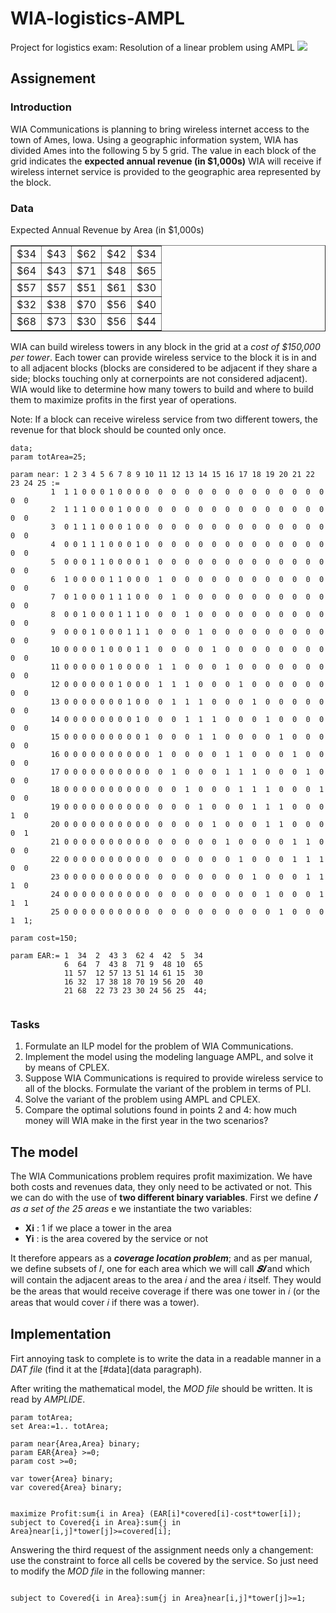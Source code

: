 # WIA-logistics-AMPL
Project for logistics exam: Resolution of a linear problem using AMPL
<img src="https://www.artelys.com/wp-content/uploads/2018/11/ampl.png"/>

## Assignement

### Introduction
WIA Communications is planning to bring wireless internet access to the town of Ames, Iowa. Using a geographic information system, WIA has divided Ames into the following 5 by 5 grid. The value in each block of the grid indicates the **expected annual revenue (in $1,000s)** WIA will receive if wireless internet service is provided to the geographic area represented by the block.

### Data 
Expected Annual Revenue by Area (in $1,000s)


<div>
<table border="1"style="text-align: center;">
  <tr><td>$34</td><td> 	$43</td><td> 	$62 </td><td>	$42</td><td> 	$34</td></tr>
  <tr><td>$64</td><td>$43</td><td> 	$71</td><td> 	$48</td><td> 	$65</td></tr>
  <tr><td>$57</td><td>	$57</td><td> 	$51 </td><td>	$61</td><td> 	$30</td></tr>
  <tr><td>$32</td><td>	$38</td><td> 	$70</td><td> 	$56</td><td> 	$40</td></tr>
  <tr><td>$68</td><td> 	$73</td><td> 	$30</td><td> 	$56 </td><td>	$44</td></tr>
  </table>
</div>


WIA can build wireless towers in any block in the grid at a *cost of $150,000 per tower*. Each tower can provide wireless service to the block it is in and to all adjacent blocks (blocks are considered to be adjacent if they share a side; blocks touching only at cornerpoints are not considered adjacent). WIA would like to determine how many towers to build and where to build them to maximize profits in the first year of operations. 

Note: If a block can receive wireless service from two different towers, the revenue for that block should be counted only once.

```DAT
data;
param totArea=25;
 
param near: 1 2 3 4 5 6 7 8 9 10 11 12 13 14 15 16 17 18 19 20 21 22 23 24 25 :=
         1  1 1 0 0 0 1 0 0 0 0  0  0  0  0  0  0  0  0  0  0  0  0  0  0  0
         2  1 1 1 0 0 0 1 0 0 0  0  0  0  0  0  0  0  0  0  0  0  0  0  0  0
         3  0 1 1 1 0 0 0 1 0 0  0  0  0  0  0  0  0  0  0  0  0  0  0  0  0
         4  0 0 1 1 1 0 0 0 1 0  0  0  0  0  0  0  0  0  0  0  0  0  0  0  0
         5  0 0 0 1 1 0 0 0 0 1  0  0  0  0  0  0  0  0  0  0  0  0  0  0  0
         6  1 0 0 0 0 1 1 0 0 0  1  0  0  0  0  0  0  0  0  0  0  0  0  0  0 
         7  0 1 0 0 0 1 1 1 0 0  0  1  0  0  0  0  0  0  0  0  0  0  0  0  0
         8  0 0 1 0 0 0 1 1 1 0  0  0  1  0  0  0  0  0  0  0  0  0  0  0  0
         9  0 0 0 1 0 0 0 1 1 1  0  0  0  1  0  0  0  0  0  0  0  0  0  0  0
         10 0 0 0 0 1 0 0 0 1 1  0  0  0  0  1  0  0  0  0  0  0  0  0  0  0
         11 0 0 0 0 0 1 0 0 0 0  1  1  0  0  0  1  0  0  0  0  0  0  0  0  0
         12 0 0 0 0 0 0 1 0 0 0  1  1  1  0  0  0  1  0  0  0  0  0  0  0  0
         13 0 0 0 0 0 0 0 1 0 0  0  1  1  1  0  0  0  1  0  0  0  0  0  0  0
         14 0 0 0 0 0 0 0 0 1 0  0  0  1  1  1  0  0  0  1  0  0  0  0  0  0
         15 0 0 0 0 0 0 0 0 0 1  0  0  0  1  1  0  0  0  0  1  0  0  0  0  0
         16 0 0 0 0 0 0 0 0 0 0  1  0  0  0  0  1  1  0  0  0  1  0  0  0  0 
         17 0 0 0 0 0 0 0 0 0 0  0  1  0  0  0  1  1  1  0  0  0  1  0  0  0 
         18 0 0 0 0 0 0 0 0 0 0  0  0  1  0  0  0  1  1  1  0  0  0  1  0  0 
         19 0 0 0 0 0 0 0 0 0 0  0  0  0  1  0  0  0  1  1  1  0  0  0  1  0  
         20 0 0 0 0 0 0 0 0 0 0  0  0  0  0  1  0  0  0  1  1  0  0  0  0  1
         21 0 0 0 0 0 0 0 0 0 0  0  0  0  0  0  1  0  0  0  0  1  1  0  0  0
         22 0 0 0 0 0 0 0 0 0 0  0  0  0  0  0  0  1  0  0  0  1  1  1  0  0
         23 0 0 0 0 0 0 0 0 0 0  0  0  0  0  0  0  0  1  0  0  0  1  1  1  0 
         24 0 0 0 0 0 0 0 0 0 0  0  0  0  0  0  0  0  0  1  0  0  0  1  1  1
         25 0 0 0 0 0 0 0 0 0 0  0  0  0  0  0  0  0  0  0  1  0  0  0  1  1;
         
param cost=150;

param EAR:= 1  34  2  43 3  62 4  42  5  34 
            6  64  7  43 8  71 9  48 10  65
            11 57  12 57 13 51 14 61 15  30
            16 32  17 38 18 70 19 56 20  40
            21 68  22 73 23 30 24 56 25  44;
            
```

### Tasks
1. Formulate an ILP model for the problem of WIA Communications.
2. Implement the model using the modeling language AMPL, and solve it by means of CPLEX.
3. Suppose WIA Communications is required to provide wireless service to all of the blocks. Formulate the variant of the problem in terms of PLI.
4. Solve the variant of the problem using AMPL and CPLEX. 
5. Compare the optimal solutions found in points 2 and 4: how much money will WIA make in the first year in the two scenarios?

## The model 

The WIA Communications problem requires profit maximization.
We have both costs and revenues data, they only need to be activated or not. This we can do
with the use of **two different binary variables**. First we define ***𝐼*** *as a set of the 25 areas* e
we instantiate the two variables:
- **Xi** : 1 if we place a tower in the area 
- **Yi** : is the area covered by the service or not 

It therefore appears as a ***coverage location problem***; and as per manual, we define
subsets of 𝐼, one for each area which we will call ***𝑺𝒊*** and which will contain the adjacent areas
to the area 𝑖 and the area 𝑖 itself. They would be the areas that would receive coverage if there was one
tower in 𝑖 (or the areas that would cover 𝑖 if there was a tower).


## Implementation 

Firt annoying task to complete is to write the data in a readable manner in a *DAT file* (find it at the [#data](data paragraph).


After writing the mathematical model, the *MOD file* should be written. It is read by *AMPLIDE*.


```AMPL
param totArea;
set Area:=1.. totArea;

param near{Area,Area} binary;
param EAR{Area} >=0;
param cost >=0;

var tower{Area} binary;
var covered{Area} binary;


maximize Profit:sum{i in Area} (EAR[i]*covered[i]-cost*tower[i]);
subject to Covered{i in Area}:sum{j in Area}near[i,j]*tower[j]>=covered[i];
```
Answering the third request of the assignment needs only a changement: use the constraint to force all cells be covered by the service.
So just need to modify the *MOD file* in the following manner:

```AMPL

subject to Covered{i in Area}:sum{j in Area}near[i,j]*tower[j]>=1;

```


            

           
